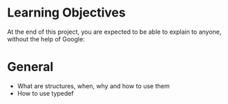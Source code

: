# Learning Objectives
At the end of this project, you are expected to be able to explain to anyone, without the help of Google:
# General

* What are structures, when, why and how to use them
* How to use typedef
